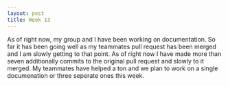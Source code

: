 ```yaml
---
layout: post
title: Week 13
---
```



As of right now, my group and I have been working on documentation. So far it has been going well as my teammates pull request has been merged and I am slowly getting to that point. As of right now I have made more than seven additionally commits to the original pull request and slowly to it merged. My teammates have helped a ton and we plan to work on a single documenation or three seperate ones this week.  
